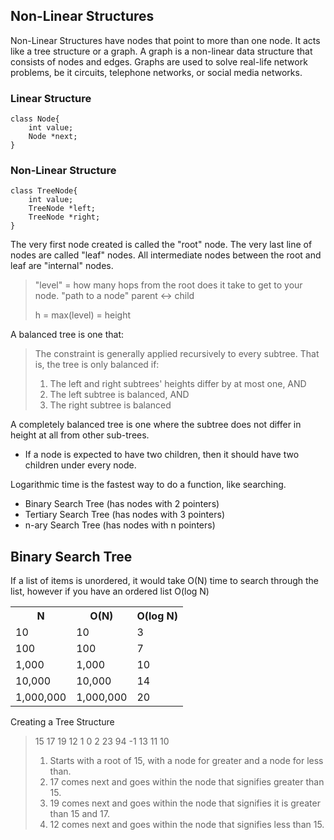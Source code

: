 ## Non-Linear Structures
Non-Linear Structures have nodes that point to more than one node. It acts like a tree structure or a graph.
A graph is a non-linear data structure that consists of nodes and edges. Graphs are used to solve real-life network problems, be it circuits, telephone networks, or social media networks.

### Linear Structure
```
class Node{
    int value;
    Node *next;
}
```

### Non-Linear Structure
```
class TreeNode{
    int value;
    TreeNode *left;
    TreeNode *right;
}
```

The very first node created is called the "root" node.
The very last line of nodes are called "leaf" nodes.
All intermediate nodes between the root and leaf are "internal" nodes.

> "level" = how many hops from the root does it take to get to your node.
> "path to a node"
> parent <-> child
>
> h = max(level) = height

A balanced tree is one that:
>The constraint is generally applied recursively to every subtree. That is, the tree is only balanced if:
>
> 1. The left and right subtrees' heights differ by at most one, AND
> 2. The left subtree is balanced, AND
> 3. The right subtree is balanced

A completely balanced tree is one where the subtree does not differ in height at all from other sub-trees.
* If a node is expected to have two children, then it should have two children under every node.

Logarithmic time is the fastest way to do a function, like searching.
* Binary Search Tree (has nodes with 2 pointers)
* Tertiary Search Tree (has nodes with 3 pointers)
* n-ary Search Tree (has nodes with n pointers)

## Binary Search Tree
If a list of items is unordered, it would take O(N) time to search through the list, however if you have an ordered list O(log N)

<table>
<tr>
<th>N</th>
<th>O(N)</th>
<th>O(log N)</th>
</tr>
<tr>
<td>10</td>
<td>10</td>
<td>3</td>
</tr>
<tr>
<td>100</td>
<td>100</td>
<td>7</td>
</tr>
<tr>
<td>1,000</td>
<td>1,000</td>
<td>10</td>
</tr>
<tr>
<td>10,000</td>
<td>10,000</td>
<td>14</td>
</tr>
<tr>
<td>1,000,000</td>
<td>1,000,000</td>
<td>20</td>
</tr>
</table>

Creating a Tree Structure
> 15 17 19 12 1 0 2 23 94 -1 13 11 10
> 1. Starts with a root of 15, with a node for greater and a node for less than.
> 2. 17 comes next and goes within the node that signifies greater than 15.
> 3. 19 comes next and goes within the node that signifies it is greater than 15 and 17.
> 4. 12 comes next and goes within the node that signifies less than 15.


